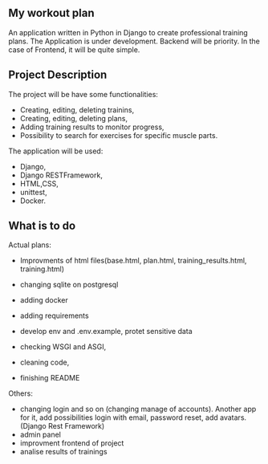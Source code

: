 ## My workout plan

An application written in Python in Django to create professional training plans.
The Application is under development.
Backend will be priority. In the case of Frontend, it will be quite simple.

## Project Description

The project will be have some functionalities:

- Creating, editing, deleting trainins,
- Creating, editing, deleting plans,
- Adding training results to monitor progress,
- Possibility to search for exercises for specific muscle parts.

The application will be used:

- Django,
- Django RESTFramework,
- HTML,CSS,
- unittest,
- Docker.

## What is to do

Actual plans:

- Improvments of html files(base.html, plan.html, training_results.html, training.html)

- changing sqlite on postgresql
- adding docker
- adding requirements

- develop env and .env.example, protet sensitive data
- checking WSGI and ASGI,
- cleaning code,
- finishing README

Others:

- changing login and so on (changing manage of accounts). Another app for it, add possibilities login with email, password reset, add avatars. (Django Rest Framework)
- admin panel
- improvment frontend of project
- analise results of trainings
